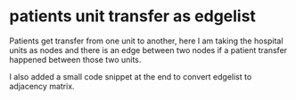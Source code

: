 # patients unit transfer as edgelist
Patients get transfer from one unit to another, here I am taking the hospital units as nodes and there is an edge between two nodes if a patient transfer happened between those two units. 

I also added a small code snippet at the end to convert edgelist to adjacency matrix.
